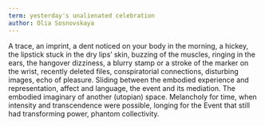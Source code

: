 ```yaml
---
term: yesterday's unalienated celebration
author: Olia Sosnovskaya
---
```

A trace, an imprint, a dent noticed on your body in the morning, a hickey, the lipstick stuck in the dry lips’ skin, buzzing of the muscles, ringing in the ears, the hangover dizziness, a blurry stamp or a stroke of the marker on the wrist, recently deleted files, conspiratorial connections, disturbing images, echo of pleasure. Sliding between the embodied experience and representation, affect and language, the event and its mediation. The embodied imaginary of another (utopian) space. Melancholy for time, when intensity and transcendence were possible, longing for the Event that still had transforming power, phantom collectivity.
